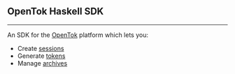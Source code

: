 ## OpenTok Haskell SDK
----------


An SDK for the [OpenTok](https://tokbox.com/platform) platform which lets you:

 - Create [sessions](https://tokbox.com/developer/guides/create-session/)
 - Generate [tokens](https://tokbox.com/developer/guides/create-token/)
 - Manage [archives](https://tokbox.com/developer/guides/archiving/)

